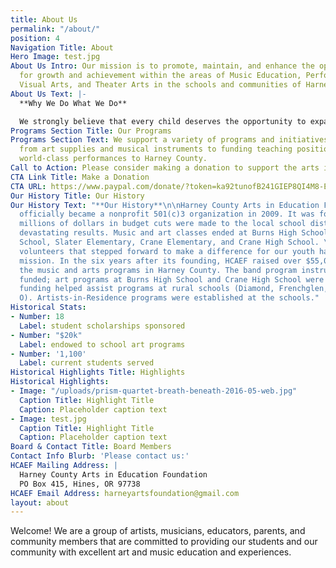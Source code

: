 ```yaml
---
title: About Us
permalink: "/about/"
position: 4
Navigation Title: About
Hero Image: test.jpg
About Us Intro: Our mission is to promote, maintain, and enhance the opportunities
  for growth and achievement within the areas of Music Education, Performing Arts,
  Visual Arts, and Theater Arts in the schools and communities of Harney County.
About Us Text: |-
  **Why We Do What We Do**

  We strongly believe that every child deserves the opportunity to expand their horizons from the exposure to, appreciation and performance of music and the arts. There is no question that this type of education benefits at-risk kids, opens doors of opportunity to dedicated students and increases academic ability for all.
Programs Section Title: Our Programs
Programs Section Text: We support a variety of programs and initiatives -- everything
  from art supplies and musical instruments to funding teaching positions to bringing
  world-class performances to Harney County.
Call to Action: Please consider making a donation to support the arts in Harney County.
CTA Link Title: Make a Donation
CTA URL: https://www.paypal.com/donate/?token=ka92tunofB241GIEP8QI4M8-EZ1PlXtiiaR0KhgEy1S-jeVsNE-Lz9W5WQ3Xxb3QJe4qrG&country.x=US&locale.x=US
Our History Title: Our History
Our History Text: "**Our History**\n\nHarney County Arts in Education Foundation (HCAEF)
  officially became a nonprofit 501(c)3 organization in 2009. It was founded after
  millions of dollars in budget cuts were made to the local school districts, with
  devastating results. Music and art classes ended at Burns High School, Hines Middle
  School, Slater Elementary, Crane Elementary, and Crane High School. \n\nThe dedicated
  volunteers that stepped forward to make a difference for our youth have kept our
  mission. In the six years after its founding, HCAEF raised over $55,000 to support
  the music and arts programs in Harney County. The band program instructor was fully
  funded; art programs at Burns High School and Crane High School were restored, and
  funding helped assist programs at rural schools (Diamond, Frenchglen, and Double
  O). Artists-in-Residence programs were established at the schools."
Historical Stats:
- Number: 18
  Label: student scholarships sponsored
- Number: "$20k"
  Label: endowed to school art programs
- Number: '1,100'
  Label: current students served
Historical Highlights Title: Highlights
Historical Highlights:
- Image: "/uploads/prism-quartet-breath-beneath-2016-05-web.jpg"
  Caption Title: Highlight Title
  Caption: Placeholder caption text
- Image: test.jpg
  Caption Title: Highlight Title
  Caption: Placeholder caption text
Board & Contact Title: Board Members
Contact Info Blurb: 'Please contact us:'
HCAEF Mailing Address: |
  Harney County Arts in Education Foundation
  PO Box 415, Hines, OR 97738
HCAEF Email Address: harneyartsfoundation@gmail.com
layout: about
---
```


Welcome! We are a group of artists, musicians, educators, parents, and community members that are committed to providing our students and our community with excellent art and music education and experiences.
